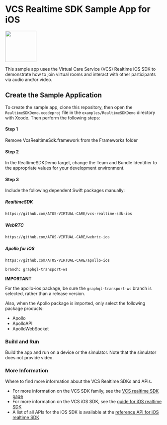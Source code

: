 # VCS Realtime SDK Sample App for iOS

<img src="https://user-images.githubusercontent.com/5943844/122239625-169d8800-ce8f-11eb-903c-75c5add95f93.jpeg" width="100" />

This sample app uses the Virtual Care Service (VCS) Realtime iOS SDK to demonstrate how to join virtual rooms and interact with other participants via audio and/or video.

## Create the Sample Application

To create the sample app, clone this repository, then open the ```RealtimeSDKDemo.xcodeproj``` file in the ```examples/RealtimeSDKDemo``` directory with Xcode. Then perform the following steps:

#### Step 1

Remove VcsRealtimeSdk.framework from the Frameworks folder

#### Step 2

In the RealtimeSDKDemo target, change the Team and Bundle Identifier to the appropriate values for your development environment.

#### Step 3

Include the following dependent Swift packages manually:

##### RealtimeSDK

```html
https://github.com/ATOS-VIRTUAL-CARE/vcs-realtime-sdk-ios
```

##### WebRTC

```html
https://github.com/ATOS-VIRTUAL-CARE/webrtc-ios
```

##### Apollo for iOS

```html
https://github.com/ATOS-VIRTUAL-CARE/apollo-ios
```
```
branch: graphql-transport-ws
```

**IMPORTANT**

For the apollo-ios package, be sure the ```graphql-transport-ws``` branch is selected, rather than a release version.

Also, when the Apollo package is imported, only select the following package products:

* Apollo
* ApolloAPI
* ApolloWebSocket

### Build and Run

Build the app and run on a device or the simulator. Note that the simulator does not provide video.

### More Information

Where to find more information about the VCS Realtime SDKs and APIs.

* For more information on the VCS SDK family, see the [VCS realtime SDK page](https://sdk.virtualcareservices.net/)
* For more information on the VCS iOS SDK, see the [guide for iOS realtime SDK](https://sdk.virtualcareservices.net/sdks/ios)
* A list of all APIs for the iOS SDK is available at the [reference API for iOS realtime SDK](https://sdk.virtualcareservices.net/reference/ios)
